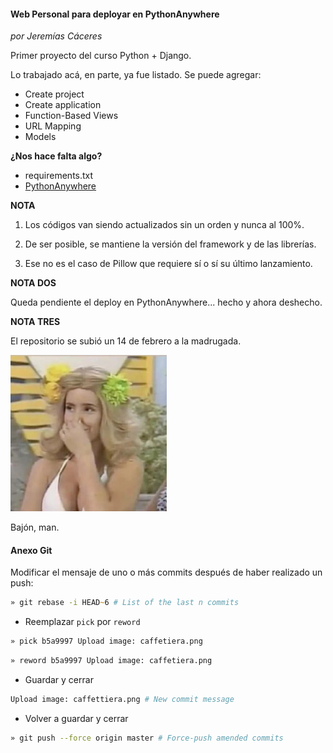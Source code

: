 #### Web Personal para deployar en PythonAnywhere
*por Jeremías Cáceres*

Primer proyecto del curso Python + Django. 

Lo trabajado acá, en parte, ya fue listado. Se puede agregar:

- Create project
- Create application
- Function-Based Views
- URL Mapping
- Models

**¿Nos hace falta algo?**

- requirements.txt
- [PythonAnywhere](https://www.pythonanywhere.com/)

**NOTA**

1. Los códigos van siendo actualizados sin un orden y nunca al 100%.

2. De ser posible, se mantiene la versión del framework y de las librerías. 

3. Ese no es el caso de Pillow que requiere sí o sí su último lanzamiento.

**NOTA DOS**

Queda pendiente el deploy en PythonAnywhere... hecho y ahora deshecho.

**NOTA TRES**

El repositorio se subió un 14 de febrero a la madrugada.

![](image.png)

Bajón, man.

#### Anexo Git

Modificar el mensaje de uno o más commits después de haber realizado un push:

```zsh 
» git rebase -i HEAD~6 # List of the last n commits
```
- Reemplazar `pick` por `reword`

```zsh
» pick b5a9997 Upload image: caffetiera.png
```
```zsh
» reword b5a9997 Upload image: caffetiera.png
```
- Guardar y cerrar

```zsh
Upload image: caffettiera.png # New commit message
```
- Volver a guardar y cerrar

```zsh
» git push --force origin master # Force-push amended commits
```
